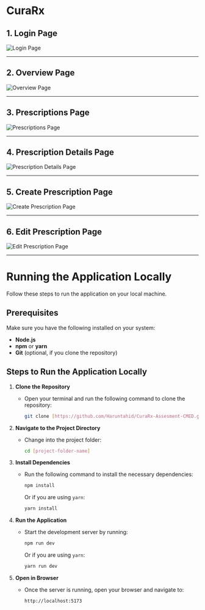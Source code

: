 # CuraRx

## 1. Login Page

![Login Page](https://i.ibb.co.com/37HwLsH/login-Page.png)

---

## 2. Overview Page

![Overview Page](https://i.ibb.co.com/9wY12rw/overview.png)

---

## 3. Prescriptions Page

![Prescriptions Page](https://i.ibb.co.com/Sxm7BQd/prescriptions.png)

---

## 4. Prescription Details Page

![Prescription Details Page](https://i.ibb.co.com/ZVJK7wW/prescription-Details.png)

---

## 5. Create Prescription Page

![Create Prescription Page](https://i.ibb.co.com/bm8GxtF/create-Prescription.png)

---

## 6. Edit Prescription Page

![Edit Prescription Page](https://i.ibb.co.com/xfr04LD/edit-Prescription.png)

---

# Running the Application Locally

Follow these steps to run the application on your local machine.

## Prerequisites

Make sure you have the following installed on your system:

- **Node.js**
- **npm** or **yarn**
- **Git** (optional, if you clone the repository)

## Steps to Run the Application Locally

1. **Clone the Repository**

   - Open your terminal and run the following command to clone the repository:
     ```bash
     git clone [https://github.com/Haruntahid/CuraRx-Assesment-CMED.git]
     ```

2. **Navigate to the Project Directory**

   - Change into the project folder:
     ```bash
     cd [project-folder-name]
     ```

3. **Install Dependencies**

   - Run the following command to install the necessary dependencies:
     ```bash
     npm install
     ```
     Or if you are using `yarn`:
     ```bash
     yarn install
     ```

4. **Run the Application**

   - Start the development server by running:
     ```bash
     npm run dev
     ```
     Or if you are using `yarn`:
     ```bash
     yarn run dev
     ```

5. **Open in Browser**

   - Once the server is running, open your browser and navigate to:
     ```
     http://localhost:5173
     ```
